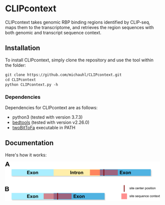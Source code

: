 # CLIPcontext
CLIPcontext takes genomic RBP binding regions identified by CLIP-seq, maps them to the transcriptome, 
and retrieves the region sequences with both genomic and transcript sequence context.


## Installation

To install CLIPcontext, simply clone the repository and use the tool within the folder:

```
git clone https://github.com/michauhl/CLIPcontext.git
cd CLIPcontext
python CLIPcontext.py -h
```

### Dependencies
Dependencies for CLIPcontext are as follows:

- python3 (tested with version 3.7.3)
- [bedtools](https://github.com/arq5x/bedtools2/releases)  (tested with version v2.26.0)
- [twoBitToFa](http://hgdownload.cse.ucsc.edu/admin/exe/linux.x86_64/twoBitToFa) executable in PATH



## Documentation

Here's how it works:

<img src="doc/figures/gen_tr_context.png" alt="Site with genomic and transcript context"
	title="Site with genomic and transcript context" width="600" />
